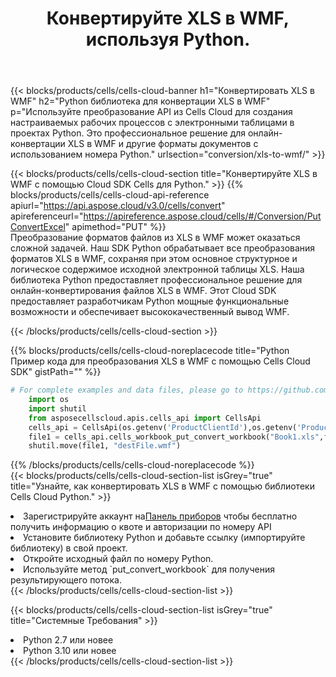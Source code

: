 ﻿---
title: Конвертируйте XLS в WMF, используя Python.
description:  Использование Cloud SDK Aspose.Cells для Python для преобразования файла формата XLS в файл формата WMF.
kwords: Excel, Convert XLS to WMF, REST, Python
howto: How to convert XLS to WMF using Aspose.Cells Cloud Python library.
---
{{< blocks/products/cells/cells-cloud-banner h1="Конвертировать XLS в WMF" h2="Python библиотека для конвертации XLS в WMF" p="Используйте преобразование API из Cells Cloud для создания настраиваемых рабочих процессов с электронными таблицами в проектах Python. Это профессиональное решение для онлайн-конвертации XLS в WMF и другие форматы документов с использованием номера Python." urlsection="conversion/xls-to-wmf/" >}}

{{< blocks/products/cells/cells-cloud-section title="Конвертируйте XLS в WMF с помощью Cloud SDK Cells для Python." >}}
{{% blocks/products/cells/cells-cloud-api-reference apiurl="https://api.aspose.cloud/v3.0/cells/convert" apireferenceurl="https://apireference.aspose.cloud/cells/#/Conversion/PutConvertExcel" apimethod="PUT" %}}
<br/>
Преобразование форматов файлов из XLS в WMF может оказаться сложной задачей. Наш SDK Python обрабатывает все преобразования форматов XLS в WMF, сохраняя при этом основное структурное и логическое содержимое исходной электронной таблицы XLS. Наша библиотека Python предоставляет профессиональное решение для онлайн-конвертирования файлов XLS в WMF. Этот Cloud SDK предоставляет разработчикам Python мощные функциональные возможности и обеспечивает высококачественный вывод WMF.

{{< /blocks/products/cells/cells-cloud-section >}}

{{% blocks/products/cells/cells-cloud-noreplacecode title="Python Пример кода для преобразования XLS в WMF с помощью Cells Cloud SDK" gistPath="" %}}
 
```python
# For complete examples and data files, please go to https://github.com/aspose-cells-cloud/aspose-cells-cloud-python/
    import os
    import shutil
    from asposecellscloud.apis.cells_api import CellsApi
    cells_api = CellsApi(os.getenv('ProductClientId'),os.getenv('ProductClientSecret'))
    file1 = cells_api.cells_workbook_put_convert_workbook("Book1.xls",format="wmf")
    shutil.move(file1, "destFile.wmf")     
```
 
{{% /blocks/products/cells/cells-cloud-noreplacecode %}}
<br/>
{{< blocks/products/cells/cells-cloud-section-list isGrey="true" title="Узнайте, как конвертировать XLS в WMF с помощью библиотеки Cells Cloud Python." >}}
<li> Зарегистрируйте аккаунт на<a href="https://dashboard.aspose.cloud/">Панель приборов</a> чтобы бесплатно получить информацию о квоте и авторизации по номеру API</li>
<li>Установите библиотеку Python и добавьте ссылку (импортируйте библиотеку) в свой проект.</li>
<li>Откройте исходный файл по номеру Python.</li>
<li>Используйте метод `put_convert_workbook` для получения результирующего потока.</li>
{{< /blocks/products/cells/cells-cloud-section-list >}}

{{< blocks/products/cells/cells-cloud-section-list isGrey="true" title="Системные Требования" >}}
<li>Python 2.7 или новее</li>
<li>Python 3.10 или новее</li>
{{< /blocks/products/cells/cells-cloud-section-list >}}
